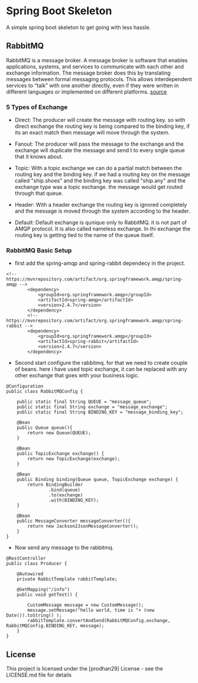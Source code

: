 #  Spring Boot Skeleton

A simple spring boot skeleton to get going with less hassle.

## RabbitMQ
RabbitMQ is a message broker. A message broker is software that enables applications, systems, and services to communicate with each other and exchange information. The message broker does this by translating messages between formal messaging protocols. This allows interdependent services to “talk” with one another directly, even if they were written in different languages or implemented on different platforms.
[source](https://www.ibm.com/cloud/learn/message-brokers)

### 5 Types of Exchange

* Direct: The  producer will create the message with routing key. so with direct exchange the routing key is being compared to the binding key, if its an exact match then message will move through the system.

* Fanout: The producer will pass the message to the exchange and the exchange will duplicate the message and send t to every sngle queue that it knows about.

* Topic: With a topic exchange we can do a partial match between the routing key and the binding key. if we had a routing key on the message called "ship.shoes" and the binding key was called "ship.any" and the exchange type was a topic exchange. the message would get routed through that queue.

* Header: With a header exchange the routing key is ignored completely and the message is moved through the system according to the header.

* Default: Default exchange is qunique only to RabbitMQ. it is not part of AMQP protocol. It is also called nameless exchange. In thi exchange the routing key is getting tied to the name of the queue itself.

### RabbitMQ Basic Setup

* first add the spring-amqp and spring-rabbit dependecy in the project.

```
<!-- https://mvnrepository.com/artifact/org.springframework.amqp/spring-amqp -->
        <dependency>
            <groupId>org.springframework.amqp</groupId>
            <artifactId>spring-amqp</artifactId>
            <version>2.4.7</version>
        </dependency>
        <!-- https://mvnrepository.com/artifact/org.springframework.amqp/spring-rabbit -->
        <dependency>
            <groupId>org.springframework.amqp</groupId>
            <artifactId>spring-rabbit</artifactId>
            <version>2.4.7</version>
        </dependency>
```

* Second start configure the rabbitmq. for that we need to create couple of beans. here i have used topic exchange, it can be replaced with any other exchange that goes with your business logic.

```
@Configuration
public class RabbitMQConfig {

    public static final String QUEUE = "message_queue";
    public static final String exchange = "message_exchange";
    public static final String BINDING_KEY = "message_binding_key";

    @Bean
    public Queue queue(){
        return new Queue(QUEUE);
    }

    @Bean
    public TopicExchange exchange() {
        return new TopicExchange(exchange);
    }

    @Bean
    public Binding binding(Queue queue, TopicExchange exchange) {
        return BindingBuilder
                .bind(queue)
                .to(exchange)
                .with(BINDING_KEY);
    }

    @Bean
    public MessageConverter messageConverter(){
        return new Jackson2JsonMessageConverter();
    }
}

```

* Now send any message to the rabbitmq.

```
@RestController
public class Producer {

    @Autowired
    private RabbitTemplate rabbitTemplate;

    @GetMapping("/info")
    public void getTest() {

        CustomMessage message = new CustomMessage();
        message.setMessage("hello world, time is "+ (new Date()).toString() );
        rabbitTemplate.convertAndSend(RabbitMQConfig.exchange, RabbitMQConfig.BINDING_KEY, message);
    }
}
```

## License

This project is licensed under the [prodhan29] License - see the LICENSE.md file for details
